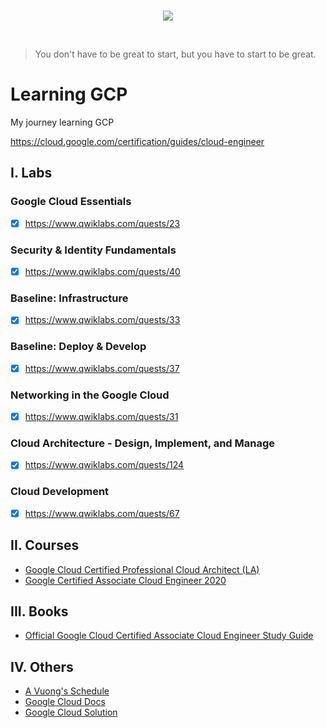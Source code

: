 <br/>
<p align="center">
  <img src="https://miro.medium.com/max/1400/0*wMHZtxpk-FnDrueJ.png">
</p>
<br/>

> You don't have to be great to start, but you have to start to be great.
# Learning GCP

My journey learning GCP

https://cloud.google.com/certification/guides/cloud-engineer

## I. Labs
### Google Cloud Essentials
- [x] https://www.qwiklabs.com/quests/23

### Security & Identity Fundamentals
- [x] https://www.qwiklabs.com/quests/40

### Baseline: Infrastructure
- [x] https://www.qwiklabs.com/quests/33

### Baseline: Deploy & Develop
- [x] https://www.qwiklabs.com/quests/37

### Networking in the Google Cloud
- [x] https://www.qwiklabs.com/quests/31

### Cloud Architecture - Design, Implement, and Manage
- [x] https://www.qwiklabs.com/quests/124

### Cloud Development
- [x] https://www.qwiklabs.com/quests/67


## II. Courses
- [Google Cloud Certified Professional Cloud Architect (LA)](https://linuxacademy.com/cp/modules/view/id/321)
- [Google Certified Associate Cloud Engineer 2020](https://linuxacademy.com/cp/modules/view/id/791)

## III. Books
- [Official Google Cloud Certified Associate Cloud Engineer Study Guide](https://www.amazon.com/Google-Cloud-Certified-Associate-Engineer/dp/1119564417)


## IV. Others
- [A Vuong's Schedule](https://link.sun-asterisk.vn/qL1qIh)
- [Google Cloud Docs](https://cloud.google.com/docs)
- [Google Cloud Solution](https://cloud.google.com/solutions/)
